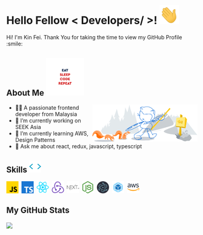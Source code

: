 <h1> Hello Fellow < Developers/ >! <img src = "https://raw.githubusercontent.com/kinfei/icons/main/gifs/wave.gif" width = 50px height='50px'> </h1>

<div size='20px'> Hi! I'm Kin Fei. Thank You for taking the time to view my GitHub Profile :smile: 
</div>

<h2> About Me <img src = "https://raw.githubusercontent.com/kinfei/icons/main/gifs/eatSleepCodeRepeat.gif" width ='100px' height='100px'/></h2>

<img width="55%" align="right" alt="Github" src="https://raw.githubusercontent.com/kinfei/icons/main/gifs/git-header.svg" />

- 👨‍💻 A passionate frontend developer from Malaysia
- 💼 I’m currently working on SEEK Asia
- 🌱 I’m currently learning AWS, Design Patterns 
- 💬 Ask me about react, redux, javascript, typescript

<h2> Skills <img src = "https://raw.githubusercontent.com/kinfei/icons/main/gifs/code.gif" width='32px' height='32px'/></h2>
<a href="https://github.com/kilee1230?tab=repositories&q=&type=&language=javascript&sort="><img width ='32px' height='32px' src ='https://raw.githubusercontent.com/kinfei/icons/main/icons/javascript.svg'/></a>&nbsp;
<a href="https://github.com/kilee1230?tab=repositories&q=&type=&language=typescript&sort="><img width ='32px' height='32px' src ='https://raw.githubusercontent.com/kinfei/icons/main/icons/typescript.svg'/></a>&nbsp;
<a href="https://github.com/kilee1230?tab=repositories&q=&type=&language=reactjs&sort="><img width ='32px' height='32px' src ='https://raw.githubusercontent.com/kinfei/icons/main/icons/reactjs.svg' /></a>&nbsp;
<a href="https://github.com/kilee1230?tab=repositories&q=&type=&language=redux&sort="><img width ='32px' height='32px' src ='https://raw.githubusercontent.com/kinfei/icons/main/icons/redux.svg' /></a>&nbsp;
<a href="https://github.com/kilee1230?tab=repositories&q=&type=&language=nextjs&sort="><img width ='32px' height='32px' src ='https://raw.githubusercontent.com/kinfei/icons/main/icons/nextjs.svg' /></a>&nbsp;
<a href="https://github.com/kilee1230?tab=repositories&q=&type=&language=nodejs&sort="><img width ='32px' height='32px' src ='https://raw.githubusercontent.com/kinfei/icons/main/icons/nodejs.svg' /></a>&nbsp;
<a href="https://github.com/kilee1230?tab=repositories&q=&type=&language=electron&sort="><img width ='32px' height='32px' src ='https://raw.githubusercontent.com/kinfei/icons/main/icons/electron.svg' /></a>&nbsp;
<a href="https://github.com/kilee1230?tab=repositories&q=&type=&language=webpack&sort="><img width ='32px' height='32px' src ='https://raw.githubusercontent.com/kinfei/icons/main/icons/webpack.svg' /></a>&nbsp;
<a href="https://github.com/kilee1230?tab=repositories&q=&type=&language=aws&sort="><img width ='32px' height='32px' src ='https://raw.githubusercontent.com/kinfei/icons/main/icons/aws.svg' /></a>


<h2> My GitHub Stats</h2>
<a href="https://github.com/kilee1230/kilee1230">
  <img align="center" src="https://github-readme-stats.vercel.app/api/top-langs/?username=kilee1230&theme=compact&line_height=27&count_private=true&title_color=ffffff&text_color=c9cacc&icon_color=2bbc8a&bg_color=0d1117" />
</a>
